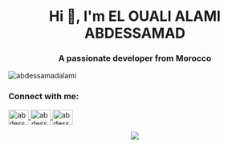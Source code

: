 <h1 align="center">Hi 👋, I'm EL OUALI ALAMI ABDESSAMAD </h1>
<h3 align="center">A passionate developer from Morocco</h3>

<p align="left"> <img src="https://komarev.com/ghpvc/?username=abdessamadalami&label=Profile%20views&color=0e75b6&style=flat" alt="abdessamadalami" /> </p>

<h3 align="left">Connect with me:</h3>
<p align="left">
<a href="https://www.linkedin.com/in/abdessamad-el-ouali-alami-218597190" target="blank"><img align="center" src="https://upload.wikimedia.org/wikipedia/commons/4/40/HackerRank_Icon-1000px.png" alt="abdessamad el ouali alami" height="30" width="40" /> </a>
  <a href="https://www.linkedin.com/in/abdessamad-el-ouali-alami-218597190" target="blank"><img align="center" src="https://raw.githubusercontent.com/rahuldkjain/github-profile-readme-generator/master/src/images/icons/Social/linked-in-alt.svg" alt="abdessamad el ouali alami" height="30" width="40" /> </a>
  <a href="https://www.linkedin.com/in/abdessamad-el-ouali-alami-218597190" target="blank"><img align="center" src="https://raw.githubusercontent.com/rahuldkjain/github-profile-readme-generator/master/src/images/icons/Social/linked-in-alt.svg" alt="abdessamad el ouali alami" height="30" width="40" /> </a>
</p>
<div align="center">
  <a href = "https://profile.intra.42.fr/users/ael-oual" ><img src="https://badge.mediaplus.ma/darkgray/ael-oual"><a>
</div>

</p>
